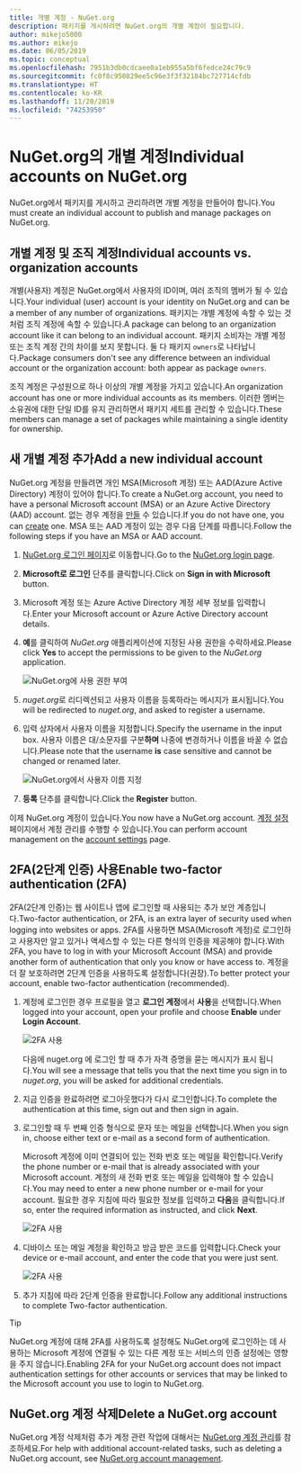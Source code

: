 ```yaml
---
title: 개별 계정 - NuGet.org
description: 패키지를 게시하려면 NuGet.org의 개별 계정이 필요합니다.
author: mikejo5000
ms.author: mikejo
ms.date: 06/05/2019
ms.topic: conceptual
ms.openlocfilehash: 7951b3db0cdcaee0a1eb955a5bf6fedce24c79c9
ms.sourcegitcommit: fc0f8c950829ee5c96e3f3f32184bc727714cfdb
ms.translationtype: HT
ms.contentlocale: ko-KR
ms.lasthandoff: 11/20/2019
ms.locfileid: "74253950"
---
```

# <a name="individual-accounts-on-nugetorg"></a><span data-ttu-id="f81e7-103">NuGet.org의 개별 계정</span><span class="sxs-lookup"><span data-stu-id="f81e7-103">Individual accounts on NuGet.org</span></span>

<span data-ttu-id="f81e7-104">NuGet.org에서 패키지를 게시하고 관리하려면 개별 계정을 만들어야 합니다.</span><span class="sxs-lookup"><span data-stu-id="f81e7-104">You must create an individual account to publish and manage packages on NuGet.org.</span></span>

## <a name="individual-accounts-vs-organization-accounts"></a><span data-ttu-id="f81e7-105">개별 계정 및 조직 계정</span><span class="sxs-lookup"><span data-stu-id="f81e7-105">Individual accounts vs. organization accounts</span></span>

<span data-ttu-id="f81e7-106">개별(사용자) 계정은 NuGet.org에서 사용자의 ID이며, 여러 조직의 멤버가 될 수 있습니다.</span><span class="sxs-lookup"><span data-stu-id="f81e7-106">Your individual (user) account is your identity on NuGet.org and can be a member of any number of organizations.</span></span> <span data-ttu-id="f81e7-107">패키지는 개별 계정에 속할 수 있는 것처럼 조직 계정에 속할 수 있습니다.</span><span class="sxs-lookup"><span data-stu-id="f81e7-107">A package can belong to an organization account like it can belong to an individual account.</span></span> <span data-ttu-id="f81e7-108">패키지 소비자는 개별 계정 또는 조직 계정 간의 차이를 보지 못합니다. 둘 다 패키지 `owners`로 나타납니다.</span><span class="sxs-lookup"><span data-stu-id="f81e7-108">Package consumers don't see any difference between an individual account or the organization account: both appear as package `owners`.</span></span>

<span data-ttu-id="f81e7-109">조직 계정은 구성원으로 하나 이상의 개별 계정을 가지고 있습니다.</span><span class="sxs-lookup"><span data-stu-id="f81e7-109">An organization account has one or more individual accounts as its members.</span></span> <span data-ttu-id="f81e7-110">이러한 멤버는 소유권에 대한 단일 ID를 유지 관리하면서 패키지 세트를 관리할 수 있습니다.</span><span class="sxs-lookup"><span data-stu-id="f81e7-110">These members can manage a set of packages while maintaining a single identity for ownership.</span></span>

## <a name="add-a-new-individual-account"></a><span data-ttu-id="f81e7-111">새 개별 계정 추가</span><span class="sxs-lookup"><span data-stu-id="f81e7-111">Add a new individual account</span></span>

<span data-ttu-id="f81e7-112">NuGet.org 계정을 만들려면 개인 MSA(Microsoft 계정) 또는 AAD(Azure Active Directory) 계정이 있어야 합니다.</span><span class="sxs-lookup"><span data-stu-id="f81e7-112">To create a NuGet.org account, you need to have a personal Microsoft account (MSA) or an Azure Active Directory (AAD) account.</span></span> <span data-ttu-id="f81e7-113">없는 경우 계정을 [만들](https://signup.live.com) 수 있습니다.</span><span class="sxs-lookup"><span data-stu-id="f81e7-113">If you do not have one, you can [create](https://signup.live.com) one.</span></span> <span data-ttu-id="f81e7-114">MSA 또는 AAD 계정이 있는 경우 다음 단계를 따릅니다.</span><span class="sxs-lookup"><span data-stu-id="f81e7-114">Follow the following steps if you have an MSA or AAD account.</span></span>

1. <span data-ttu-id="f81e7-115">[NuGet.org 로그인 페이지](https://www.nuget.org/users/account/LogOn)로 이동합니다.</span><span class="sxs-lookup"><span data-stu-id="f81e7-115">Go to the [NuGet.org login page](https://www.nuget.org/users/account/LogOn).</span></span>

1. <span data-ttu-id="f81e7-116">**Microsoft로 로그인** 단추를 클릭합니다.</span><span class="sxs-lookup"><span data-stu-id="f81e7-116">Click on **Sign in with Microsoft** button.</span></span>

1. <span data-ttu-id="f81e7-117">Microsoft 계정 또는 Azure Active Directory 계정 세부 정보를 입력합니다.</span><span class="sxs-lookup"><span data-stu-id="f81e7-117">Enter your Microsoft account or Azure Active Directory account details.</span></span>

1. <span data-ttu-id="f81e7-118">**예**를 클릭하여 *NuGet.org* 애플리케이션에 지정된 사용 권한을 수락하세요.</span><span class="sxs-lookup"><span data-stu-id="f81e7-118">Please click **Yes** to accept the permissions to be given to the *NuGet.org* application.</span></span>

   ![NuGet.org에 사용 권한 부여](media/nuget-org-permissions.png)

1. <span data-ttu-id="f81e7-120">*nuget.org*로 리디렉션되고 사용자 이름을 등록하라는 메시지가 표시됩니다.</span><span class="sxs-lookup"><span data-stu-id="f81e7-120">You will be redirected to *nuget.org*, and asked to register a username.</span></span>

1. <span data-ttu-id="f81e7-121">입력 상자에서 사용자 이름을 지정합니다.</span><span class="sxs-lookup"><span data-stu-id="f81e7-121">Specify the username in the input box.</span></span> <span data-ttu-id="f81e7-122">사용자 이름은 대/소문자를 구분**하며** 나중에 변경하거나 이름을 바꿀 수 없습니다.</span><span class="sxs-lookup"><span data-stu-id="f81e7-122">Please note that the username **is** case sensitive and cannot be changed or renamed later.</span></span>

   ![NuGet.org에서 사용자 이름 지정](media/nuget-org-register.png) 

1. <span data-ttu-id="f81e7-124">**등록** 단추를 클릭합니다.</span><span class="sxs-lookup"><span data-stu-id="f81e7-124">Click the **Register** button.</span></span>

<span data-ttu-id="f81e7-125">이제 NuGet.org 계정이 있습니다.</span><span class="sxs-lookup"><span data-stu-id="f81e7-125">You now have a NuGet.org account.</span></span> <span data-ttu-id="f81e7-126">[계정 설정](https://www.nuget.org/account) 페이지에서 계정 관리를 수행할 수 있습니다.</span><span class="sxs-lookup"><span data-stu-id="f81e7-126">You can perform account management on the [account settings](https://www.nuget.org/account) page.</span></span>

## <a name="enable-two-factor-authentication-2fa"></a><span data-ttu-id="f81e7-127">2FA(2단계 인증) 사용</span><span class="sxs-lookup"><span data-stu-id="f81e7-127">Enable two-factor authentication (2FA)</span></span>

<span data-ttu-id="f81e7-128">2FA(2단계 인증)는 웹 사이트나 앱에 로그인할 때 사용되는 추가 보안 계층입니다.</span><span class="sxs-lookup"><span data-stu-id="f81e7-128">Two-factor authentication, or 2FA, is an extra layer of security used when logging into websites or apps.</span></span> <span data-ttu-id="f81e7-129">2FA를 사용하면 MSA(Microsoft 계정)로 로그인하고 사용자만 알고 있거나 액세스할 수 있는 다른 형식의 인증을 제공해야 합니다.</span><span class="sxs-lookup"><span data-stu-id="f81e7-129">With 2FA, you have to log in with your Microsoft Account (MSA) and provide another form of authentication that only you know or have access to.</span></span> <span data-ttu-id="f81e7-130">계정을 더 잘 보호하려면 2단계 인증을 사용하도록 설정합니다(권장).</span><span class="sxs-lookup"><span data-stu-id="f81e7-130">To better protect your account, enable two-factor authentication (recommended).</span></span>

1. <span data-ttu-id="f81e7-131">계정에 로그인한 경우 프로필을 열고 **로그인 계정**에서 **사용**을 선택합니다.</span><span class="sxs-lookup"><span data-stu-id="f81e7-131">When logged into your account, open your profile and choose **Enable** under **Login Account**.</span></span>

   ![2FA 사용](media/nuget-org-register-2fa.png)

   <span data-ttu-id="f81e7-133">다음에 nuget.org  에 로그인 할 때 추가 자격 증명을 묻는 메시지가 표시 됩니다.</span><span class="sxs-lookup"><span data-stu-id="f81e7-133">You will see a message that tells you that the next time you sign in to *nuget.org*, you will be asked for additional credentials.</span></span>

2. <span data-ttu-id="f81e7-134">지금 인증을 완료하려면 로그아웃했다가 다시 로그인합니다.</span><span class="sxs-lookup"><span data-stu-id="f81e7-134">To complete the authentication at this time, sign out and then sign in again.</span></span>

3. <span data-ttu-id="f81e7-135">로그인할 때 두 번째 인증 형식으로 문자 또는 메일을 선택합니다.</span><span class="sxs-lookup"><span data-stu-id="f81e7-135">When you sign in, choose either text or e-mail as a second form of authentication.</span></span>

   <span data-ttu-id="f81e7-136">Microsoft 계정에 이미 연결되어 있는 전화 번호 또는 메일을 확인합니다.</span><span class="sxs-lookup"><span data-stu-id="f81e7-136">Verify the phone number or e-mail that is already associated with your Microsoft account.</span></span> <span data-ttu-id="f81e7-137">계정의 새 전화 번호 또는 메일을 입력해야 할 수 있습니다.</span><span class="sxs-lookup"><span data-stu-id="f81e7-137">You may need to enter a new phone number or e-mail for your account.</span></span> <span data-ttu-id="f81e7-138">필요한 경우 지침에 따라 필요한 정보를 입력하고 **다음**을 클릭합니다.</span><span class="sxs-lookup"><span data-stu-id="f81e7-138">If so, enter the required information as instructed, and click **Next**.</span></span>

   ![2FA 사용](media/nuget-org-sign-in-2fa.png)

4. <span data-ttu-id="f81e7-140">디바이스 또는 메일 계정을 확인하고 방금 받은 코드를 입력합니다.</span><span class="sxs-lookup"><span data-stu-id="f81e7-140">Check your device or e-mail account, and enter the code that you were just sent.</span></span>

   ![2FA 사용](media/nuget-org-enter-code-2fa.png)

5. <span data-ttu-id="f81e7-142">추가 지침에 따라 2단계 인증을 완료합니다.</span><span class="sxs-lookup"><span data-stu-id="f81e7-142">Follow any additional instructions to complete Two-factor authentication.</span></span>

> [!Tip]
> <span data-ttu-id="f81e7-143">NuGet.org 계정에 대해 2FA를 사용하도록 설정해도 NuGet.org에 로그인하는 데 사용하는 Microsoft 계정에 연결될 수 있는 다른 계정 또는 서비스의 인증 설정에는 영향을 주지 않습니다.</span><span class="sxs-lookup"><span data-stu-id="f81e7-143">Enabling 2FA for your NuGet.org account does not impact authentication settings for other accounts or services that may be linked to the Microsoft account you use to login to NuGet.org.</span></span>

## <a name="delete-a-nugetorg-account"></a><span data-ttu-id="f81e7-144">NuGet.org 계정 삭제</span><span class="sxs-lookup"><span data-stu-id="f81e7-144">Delete a NuGet.org account</span></span>

<span data-ttu-id="f81e7-145">NuGet.org 계정 삭제처럼 추가 계정 관련 작업에 대해서는 [NuGet.org 계정 관리](nuget-org-faq.md#nugetorg-account-management)를 참조하세요.</span><span class="sxs-lookup"><span data-stu-id="f81e7-145">For help with additional account-related tasks, such as deleting a NuGet.org account, see [NuGet.org account management](nuget-org-faq.md#nugetorg-account-management).</span></span>
